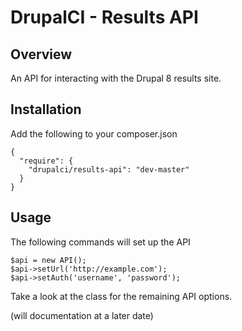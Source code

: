 DrupalCI - Results API
======================

## Overview

An API for interacting with the Drupal 8 results site.

## Installation

Add the following to your composer.json

```
{
  "require": {
    "drupalci/results-api": "dev-master"
  }
}
```

## Usage

The following commands will set up the API

```
$api = new API();
$api->setUrl('http://example.com');
$api->setAuth('username', 'password');
```

Take a look at the class for the remaining API options.

(will documentation at a later date)
